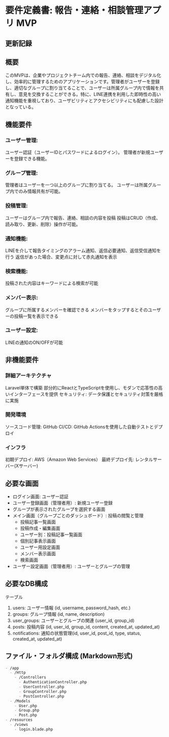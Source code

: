 # 要件定義書: 報告・連絡・相談管理アプリ MVP

## 更新記録

## 概要
このMVPは、企業やプロジェクトチーム内での報告、連絡、相談をデジタル化し、効率的に管理するためのアプリケーションです。管理者がユーザーを登録し、適切なグループに割り当てることで、ユーザーは所属グループ内で情報を共有し、意見を交換することができる。特に、LINE連携を利用した即時性の高い通知機能を重視しており、ユーザビリティとアクセシビリティにも配慮した設計となっている。

## 機能要件

### ユーザー管理:
ユーザー認証（ユーザーIDとパスワードによるログイン）。
管理者が新規ユーザーを登録できる機能。
### グループ管理:
管理者はユーザーを一つ以上のグループに割り当てる。
ユーザーは所属グループ内でのみ情報共有が可能。
### 投稿管理:
ユーザーはグループ内で報告、連絡、相談の内容を投稿
投稿はCRUD（作成、読み取り、更新、削除）操作が可能。
### 通知機能:
LINEを介して報告タイミングのアラーム通知、返信必要通知、返信受信通知を行う
返信があった場合、変更点に対して赤丸通知を表示
### 検索機能:
投稿された内容はキーワードによる検索が可能
### メンバー表示:
グループに所属するメンバーを確認できる
メンバーをタップするとそのユーザーの投稿一覧を表示できる
### ユーザー設定:
LINEの通知のON/OFFが可能


## 非機能要件
### 詳細アーキテクチャ
Laravel単体で構築
部分的にReactとTypeScriptを使用し、モダンで応答性の高いインターフェースを提供
セキュリティ: データ保護とセキュリティ対策を厳格に実施
### 開発環境
ソースコード管理: GitHub
CI/CD: GitHub Actionsを使用した自動テストとデプロイ
### インフラ
初期デプロイ: AWS（Amazon Web Services）
最終デプロイ先: レンタルサーバー(Xサーバー)

## 必要な画面
- ログイン画面: ユーザー認証
- ユーザー登録画面（管理者用）: 新規ユーザー登録
- グループが表示されたグループを選択する画面
- メイン画面（グループごとのダッシュボード）: 投稿の閲覧と管理
   - 投稿記事一覧画面
   - 投稿作成・編集画面
   - ユーザー別：投稿記事一覧画面
   - 個別記事表示画面
   - ユーザー用設定画面
   - メンバー表示画面
   - 検索画面
- ユーザー設定画面（管理者用）: ユーザーとグループの管理

## 必要なDB構成
テーブル
1. users: ユーザー情報 (id, username, password_hash, etc.)
2. groups: グループ情報 (id, name, description)
3. user_groups: ユーザーとグループの関連 (user_id, group_id)
4. posts: 投稿内容 (id, user_id, group_id, content, created_at, updated_at)
5. notifications: 通知の状態管理(id, user_id, post_id, type, status, created_at, updated_at)

## ファイル・フォルダ構成 (Markdown形式)

```md
- /app
  - /Http
    - /Controllers
      - AuthenticationController.php
      - UserController.php
      - GroupController.php
      - PostController.php
  - /Models
    - User.php
    - Group.php
    - Post.php
- /resources
  - /views
    - login.blade.php

```
